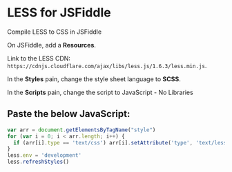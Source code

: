 # LESS for JSFiddle

Compile LESS to CSS in JSFiddle

On JSFiddle, add a **Resources**.

Link to the LESS CDN: `https://cdnjs.cloudflare.com/ajax/libs/less.js/1.6.3/less.min.js`.

In the **Styles** pain, change the style sheet language to **SCSS**.

In the **Scripts** pain, change the script to JavaScript - No Libraries

Paste the below JavaScript:
---
```javascript
var arr = document.getElementsByTagName("style")
for (var i = 0; i < arr.length; i++) {
  if (arr[i].type == 'text/css') arr[i].setAttribute('type', 'text/less')
}
less.env = 'development'
less.refreshStyles()
```
